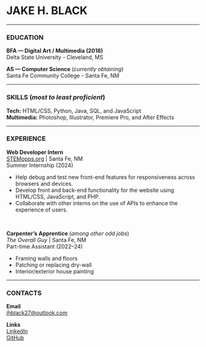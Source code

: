 # JAKE H. BLACK
----------------------------------------

### EDUCATION  

**BFA — Digital Art / Multimedia (2018)**  
Delta State University - Cleveland, MS  

**AS — Computer Science** (*currently obtaining*)  
Santa Fe Community College - Santa Fe, NM  

----------------------------------------

### SKILLS (*most to least proficient*)  

**Tech:** HTML/CSS, Python, Java, SQL, and JavaScript  
**Multimedia:** Photoshop, Illustrator, Premiere Pro, and After Effects  

----------------------------------------

### EXPERIENCE

**Web Developer Intern**  
[STEMopps.org](http://STEMopps.org) | Santa Fe, NM  
Summer Internship (2024)

- Help debug and test new front-end features for responsiveness across browsers and devices.
- Develop front and back-end functionality for the website using HTML/CSS, JavaScript, and PHP.
- Collaborate with other interns on the use of APIs to enhance the experience of users.

<br/>

**Carpenter’s Apprentice** (*among other odd jobs*)  
*The Overall Guy* | Santa Fe, NM  
Part-time Assistant (2022–24)

- Framing walls and floors
- Patching or replacing dry-wall
- Interior/exterior house painting  

----------------------------------------

### CONTACTS 

**Email**  
[jhblack27@outlook.com](mailto:jhblack27@outlook.com)

**Links**  
[LinkedIn](http://www.linkedin.com/in/jakehblack)  
[GitHub](https://github.com/jakebytes)  
